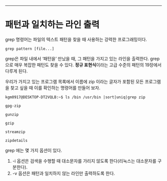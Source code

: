 

---
# 패턴과 일치하는 라인 출력


grep 명령어는 파일의 텍스트 패턴을 찾을 때 사용하는 강력한 프로그래밍이다.


`grep pattern [file...]`


grep은 파일 내에서 ‘패턴을’ 만났을 때, 그 패턴을 가지고 있는 라인을 출력한다. grep으로 매우 복잡한 패턴도 찾을 수 있다. **정규 표현식**이라는 고급 수준의 패턴의 19장에서 다루게 된다.

우리가 가지고 있는 프로그램 목록에서 이름에 zip 이라는 글자가 포함된 모든 프로그램을 찾고 싶을 때 이를 확인하는 명령어를 만들어 보자.


``` shell
kgm0917@DESKTOP-DT2VQLB:~$ ls /bin /usr/bin |sort|uniq|grep zip

gpg-zip

gunzip

gzip

streamzip

zipdetails
```

grep 에는 몇 가지 옵션이 있다.

1. -i 옵션은 검색을 수행할 때 대소문자를 가리지 않도록 한다(리눅스는 대소문자를 구분한다).
2. -v 옵션은 패턴과 일치하지 않는 라인만 출력하도록 한다.